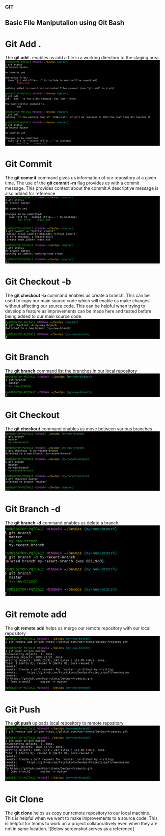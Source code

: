 ### GIT ###
## Basic File Maniputalion using Git Bash ##
# Git Add . #
The **git add .** enables us add a file in a working directory to the staging area. 
![Below screeshot shows a text file in a working directory before being added to a staging area](Image/Gitadd.png)
# Git Commit #
The **git commit** command gives us information of our repository at a given time. The use of the **git commit -m** flag provides us with a commit message. This provides context about the commit.A descriptive message is also added for reference
![Below screenshot shows the git commit -m flag used as well as a descriptive message providing context on our commit](Image/gitcommit.png)
# Git Checkout -b #
The **git checkout -b** command enables us create a branch. This can be used to copy our main source code which will enable  us make changes without affecting our source code. This can be helpful when trying to develop a feature as improvements can be made here and tested before being added to our main source code.
![Below screenshot shows branch created with the gitcheckout command](Image/gitbranch.png)
# Git Branch #
The **git branch** command list the branches in our local repository
![Below screenshot shows a list of our branches](Image/gitbranch1.png)
# Git Checkout #
The **git checkout** command enables us move between various branches
![See below screenshot for reference](Image/gitcheckout.jpg)
# Git Branch -d #
The **git branch -d** command enables us delete a branch
![See below screenshot for reference](Image/gitdelete.png)
# Git remote add #
The **git remote add** helps us merge our remote repository with our local repository
![See below screenshot as reference](Image/gitremoteadd.png)
# Git Push #
The **git push** uploads local repository to remote repository
![Below screenshot as reference](Image/gitpush.png)
# Git Clone #
The **git clone** helps us copy our remote repository to our local machine. This is helpful when we want to make improvements to a source code. This is helpful for teams to work on a project collaboratively even when they are not in same location.
![Below screenshot serves as a reference]
